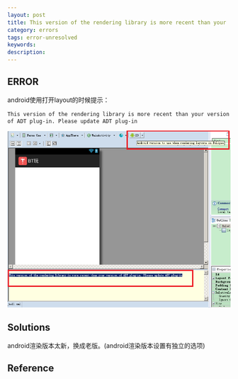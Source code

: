 ```yaml
---
layout: post
title: This version of the rendering library is more recent than your
category: errors
tags: error-unresolved
keywords: 
description: 
---
```


## ERROR

android使用打开layout的时候提示：

```
This version of the rendering library is more recent than your version of ADT plug-in. Please update ADT plug-in
```

![](/Resources/201604151830.png)

## Solutions

android渲染版本太新，换成老版。(android渲染版本设置有独立的选项)

## Reference
